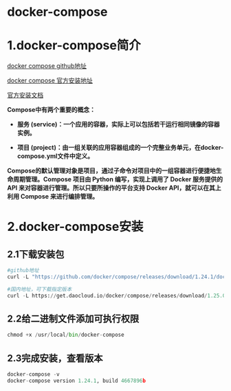 # docker-compose

# 1.docker-compose简介

[docker compose github地址](https://github.com/docker/compose)

[docker compose 官方安装地址](https://github.com/docker/docker.github.io/blob/master/compose/install.md)

[官方安装文档](https://docs.docker.com/compose/install/)

**Compose中有两个重要的概念：**

- **服务 (service)：一个应用的容器，实际上可以包括若干运行相同镜像的容器实例。**

- **项目 (project)：由一组关联的应用容器组成的一个完整业务单元，在docker-compose.yml文件中定义。**



**Compose的默认管理对象是项目，通过子命令对项目中的一组容器进行便捷地生命周期管理。Compose 项目由 Python 编写，实现上调用了 Docker 服务提供的 API 来对容器进行管理。所以只要所操作的平台支持 Docker API，就可以在其上利用 Compose 来进行编排管理。**



# 2.docker-compose安装

## 2.1下载安装包

```python
#github地址
curl -L "https://github.com/docker/compose/releases/download/1.24.1/docker-compose-$(uname -s)-$(uname -m)" -o /usr/local/bin/docker-compose

#国内地址，可下载指定版本
curl -L https://get.daocloud.io/docker/compose/releases/download/1.25.0/docker-compose-`uname -s`-`uname -m` > /usr/local/bin/docker-compose
```



## 2.2给二进制文件添加可执行权限

```python
chmod +x /usr/local/bin/docker-compose
```



## 2.3完成安装，查看版本

```python
docker-compose -v
docker-compose version 1.24.1, build 4667896b
```

